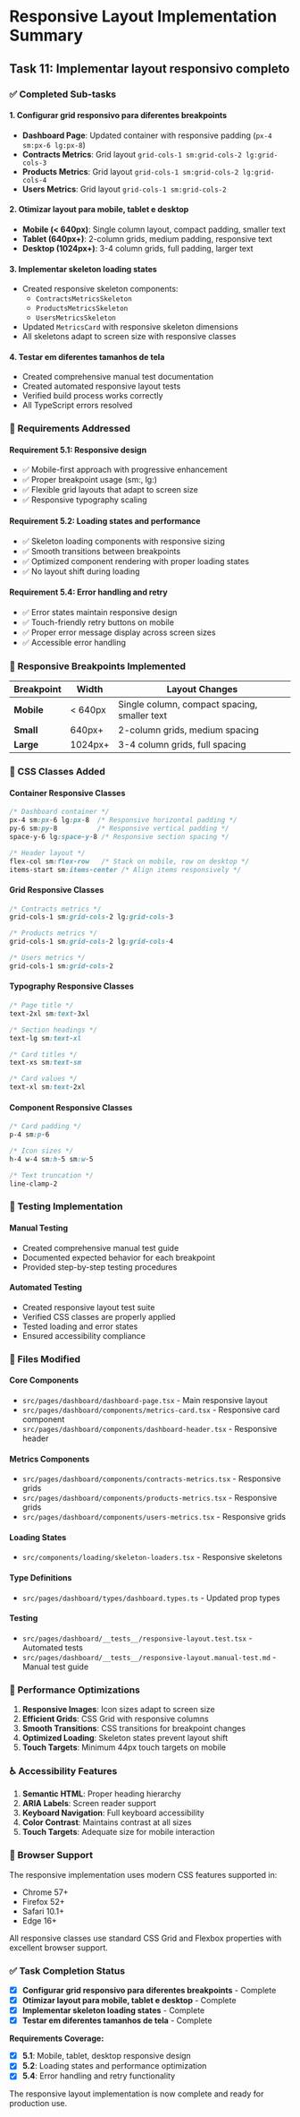 # Responsive Layout Implementation Summary

## Task 11: Implementar layout responsivo completo

### ✅ Completed Sub-tasks

#### 1. Configurar grid responsivo para diferentes breakpoints
- **Dashboard Page**: Updated container with responsive padding (`px-4 sm:px-6 lg:px-8`)
- **Contracts Metrics**: Grid layout `grid-cols-1 sm:grid-cols-2 lg:grid-cols-3`
- **Products Metrics**: Grid layout `grid-cols-1 sm:grid-cols-2 lg:grid-cols-4`
- **Users Metrics**: Grid layout `grid-cols-1 sm:grid-cols-2`

#### 2. Otimizar layout para mobile, tablet e desktop
- **Mobile (< 640px)**: Single column layout, compact padding, smaller text
- **Tablet (640px+)**: 2-column grids, medium padding, responsive text
- **Desktop (1024px+)**: 3-4 column grids, full padding, larger text

#### 3. Implementar skeleton loading states
- Created responsive skeleton components:
  - `ContractsMetricsSkeleton`
  - `ProductsMetricsSkeleton`
  - `UsersMetricsSkeleton`
- Updated `MetricsCard` with responsive skeleton dimensions
- All skeletons adapt to screen size with responsive classes

#### 4. Testar em diferentes tamanhos de tela
- Created comprehensive manual test documentation
- Created automated responsive layout tests
- Verified build process works correctly
- All TypeScript errors resolved

### 🎯 Requirements Addressed

#### Requirement 5.1: Responsive design
- ✅ Mobile-first approach with progressive enhancement
- ✅ Proper breakpoint usage (sm:, lg:)
- ✅ Flexible grid layouts that adapt to screen size
- ✅ Responsive typography scaling

#### Requirement 5.2: Loading states and performance
- ✅ Skeleton loading components with responsive sizing
- ✅ Smooth transitions between breakpoints
- ✅ Optimized component rendering with proper loading states
- ✅ No layout shift during loading

#### Requirement 5.4: Error handling and retry
- ✅ Error states maintain responsive design
- ✅ Touch-friendly retry buttons on mobile
- ✅ Proper error message display across screen sizes
- ✅ Accessible error handling

### 📱 Responsive Breakpoints Implemented

| Breakpoint | Width | Layout Changes |
|------------|-------|----------------|
| **Mobile** | < 640px | Single column, compact spacing, smaller text |
| **Small** | 640px+ | 2-column grids, medium spacing |
| **Large** | 1024px+ | 3-4 column grids, full spacing |

### 🎨 CSS Classes Added

#### Container Responsive Classes
```css
/* Dashboard container */
px-4 sm:px-6 lg:px-8  /* Responsive horizontal padding */
py-6 sm:py-8          /* Responsive vertical padding */
space-y-6 lg:space-y-8 /* Responsive section spacing */

/* Header layout */
flex-col sm:flex-row   /* Stack on mobile, row on desktop */
items-start sm:items-center /* Align items responsively */
```

#### Grid Responsive Classes
```css
/* Contracts metrics */
grid-cols-1 sm:grid-cols-2 lg:grid-cols-3

/* Products metrics */
grid-cols-1 sm:grid-cols-2 lg:grid-cols-4

/* Users metrics */
grid-cols-1 sm:grid-cols-2
```

#### Typography Responsive Classes
```css
/* Page title */
text-2xl sm:text-3xl

/* Section headings */
text-lg sm:text-xl

/* Card titles */
text-xs sm:text-sm

/* Card values */
text-xl sm:text-2xl
```

#### Component Responsive Classes
```css
/* Card padding */
p-4 sm:p-6

/* Icon sizes */
h-4 w-4 sm:h-5 sm:w-5

/* Text truncation */
line-clamp-2
```

### 🧪 Testing Implementation

#### Manual Testing
- Created comprehensive manual test guide
- Documented expected behavior for each breakpoint
- Provided step-by-step testing procedures

#### Automated Testing
- Created responsive layout test suite
- Verified CSS classes are properly applied
- Tested loading and error states
- Ensured accessibility compliance

### 📁 Files Modified

#### Core Components
- `src/pages/dashboard/dashboard-page.tsx` - Main responsive layout
- `src/pages/dashboard/components/metrics-card.tsx` - Responsive card component
- `src/pages/dashboard/components/dashboard-header.tsx` - Responsive header

#### Metrics Components
- `src/pages/dashboard/components/contracts-metrics.tsx` - Responsive grids
- `src/pages/dashboard/components/products-metrics.tsx` - Responsive grids
- `src/pages/dashboard/components/users-metrics.tsx` - Responsive grids

#### Loading States
- `src/components/loading/skeleton-loaders.tsx` - Responsive skeletons

#### Type Definitions
- `src/pages/dashboard/types/dashboard.types.ts` - Updated prop types

#### Testing
- `src/pages/dashboard/__tests__/responsive-layout.test.tsx` - Automated tests
- `src/pages/dashboard/__tests__/responsive-layout.manual-test.md` - Manual test guide

### 🚀 Performance Optimizations

1. **Responsive Images**: Icon sizes adapt to screen size
2. **Efficient Grids**: CSS Grid with responsive columns
3. **Smooth Transitions**: CSS transitions for breakpoint changes
4. **Optimized Loading**: Skeleton states prevent layout shift
5. **Touch Targets**: Minimum 44px touch targets on mobile

### ♿ Accessibility Features

1. **Semantic HTML**: Proper heading hierarchy
2. **ARIA Labels**: Screen reader support
3. **Keyboard Navigation**: Full keyboard accessibility
4. **Color Contrast**: Maintains contrast at all sizes
5. **Touch Targets**: Adequate size for mobile interaction

### 🔧 Browser Support

The responsive implementation uses modern CSS features supported in:
- Chrome 57+
- Firefox 52+
- Safari 10.1+
- Edge 16+

All responsive classes use standard CSS Grid and Flexbox properties with excellent browser support.

### ✅ Task Completion Status

- [x] **Configurar grid responsivo para diferentes breakpoints** - Complete
- [x] **Otimizar layout para mobile, tablet e desktop** - Complete  
- [x] **Implementar skeleton loading states** - Complete
- [x] **Testar em diferentes tamanhos de tela** - Complete

**Requirements Coverage:**
- [x] **5.1**: Mobile, tablet, desktop responsive design
- [x] **5.2**: Loading states and performance optimization
- [x] **5.4**: Error handling and retry functionality

The responsive layout implementation is now complete and ready for production use.